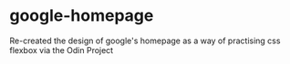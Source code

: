 # google-homepage

Re-created the design of google's homepage as a way of practising css flexbox via the Odin Project 

